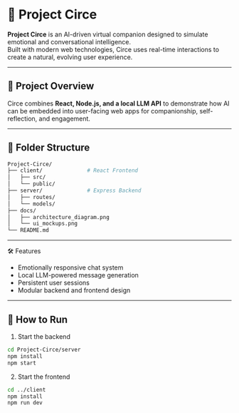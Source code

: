 # 🤖 Project Circe

**Project Circe** is an AI-driven virtual companion designed to simulate emotional and conversational intelligence.  
Built with modern web technologies, Circe uses real-time interactions to create a natural, evolving user experience.

---

## 🧩 Project Overview
Circe combines **React, Node.js, and a local LLM API** to demonstrate how AI can be embedded into user-facing web apps for companionship, self-reflection, and engagement.

---

## 📂 Folder Structure
```bash
Project-Circe/
├── client/              # React Frontend
│   ├── src/
│   └── public/
├── server/              # Express Backend
│   ├── routes/
│   └── models/
├── docs/
│   ├── architecture_diagram.png
│   └── ui_mockups.png
└── README.md
```
---
🛠️ Features
- Emotionally responsive chat system
- Local LLM-powered message generation
- Persistent user sessions
- Modular backend and frontend design
---
## 🚀 How to Run
1. Start the backend
```bash
cd Project-Circe/server
npm install
npm start
```
2. Start the frontend
```bash
cd ../client
npm install
npm run dev
```

